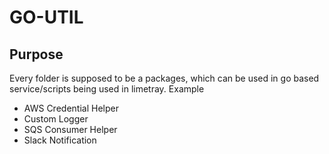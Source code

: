 # GO-UTIL

## Purpose

Every folder is supposed to be a packages, which can be used in go based service/scripts being used in limetray.
Example
 - AWS Credential Helper
 - Custom Logger
 - SQS Consumer Helper
 - Slack Notification
